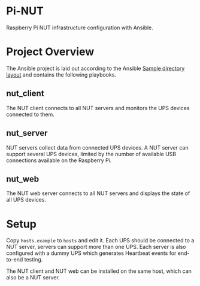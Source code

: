 # Pi-NUT
Raspberry Pi NUT infrastructure configuration with Ansible.

# Project Overview

The Ansible project is laid out according to the Ansible [Sample directory layout](https://docs.ansible.com/ansible/latest/user_guide/sample_setup.html) and contains the following playbooks.

## nut_client

The NUT client connects to all NUT servers and monitors the UPS devices 
connected to them. 

## nut_server

NUT servers collect data from connected UPS devices. A NUT server can support several UPS devices, limited by the number of available USB connections available on the Raspberry Pi.

## nut_web

The NUT web server connects to all NUT servers and displays the state of all UPS devices. 

# Setup

Copy `hosts.example` to `hosts` and edit it. Each UPS should be connected to a NUT server, servers can support more than one UPS. Each server is also configured with a dummy UPS which generates Heartbeat events for end-to-end testing.

The NUT client and NUT web can be installed on the same host, which can also be a NUT server.

